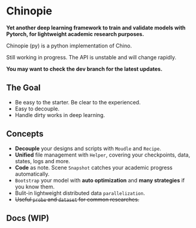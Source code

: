 # Chinopie

**Yet another deep learning framework to train and validate models with Pytorch, for lightweight academic research purposes.**

Chinopie (py) is a python implementation of Chino.

Still working in progress. The API is unstable and will change rapidly.

**You may want to check the dev branch for the latest updates.**

## The Goal

- Be easy to the starter. Be clear to the experienced.
- Easy to decouple.
- Handle dirty works in deep learning.

## Concepts

- **Decouple** your designs and scripts with `Moudle` and `Recipe`.
- **Unified** file management with `Helper`, covering your checkpoints, data, states, logs and more.
- **Code** as note. Scene `Snapshot` catches your academic progress automatically.
- `Bootstrap` your model with **auto optimization** and **many strategies** if you know them.
- Bulit-in lightweight distributed data `parallelization`.
- ~~Useful `probe` and `dataset` for common researches.~~

## Docs (WIP)